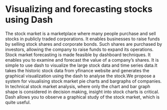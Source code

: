 # Visualizing and forecasting stocks using Dash

The stock market is a marketplace where many people purchase and sell stocks in publicly traded corporations. It enables businesses to raise funds by selling stock shares and corporate bonds. Such shares are purchased by investors, allowing the company to raise funds to expand its operations. Stock market forecasting is made feasible by dashboard techniques. It enables you to examine and forecast the value of a company’s shares. It is simple to use dash to visualize the large stock data and time series data.It takes the historic stock data from yfinance website and generates the graphical visualization using the dash to analyse the stock.We propose a system for visualising stock market pie charts and bargraphs of companies. In technical stock market analysis, where only the chart and bar graph shape is considered in decision making, insight into stock charts is critical. Dash allows you to observe a graphical study of the stock market, which is quite useful. 
